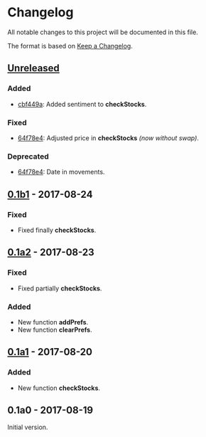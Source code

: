 # Changelog

All notable changes to this project will be documented in this file.

The format is based on [Keep a Changelog](http://keepachangelog.com/en/1.0.0/).

## [Unreleased]
### Added
- [cbf449a]: Added sentiment to **checkStocks**.

### Fixed
- [64f78e4]: Adjusted price in **checkStocks** _(now without swap)_.

### Deprecated
- [64f78e4]: Date in movements.

## [0.1b1] - 2017-08-24
### Fixed
- Fixed finally **checkStocks**.

## [0.1a2] - 2017-08-23
### Fixed
- Fixed partially **checkStocks**.

### Added
- New function **addPrefs**.
- New function **clearPrefs**.

## [0.1a1] - 2017-08-20
### Added
- New function **checkStocks**.

## 0.1a0 - 2017-08-19
Initial version.

[Unreleased]: https://github.com/federico123579/Trading212-API/compare/v0.1b1...HEAD
[0.1b1]: https://github.com/federico123579/Trading212-API/compare/v0.1a2...v0.1b1
[0.1a2]: https://github.com/federico123579/Trading212-API/compare/v0.1a1...v0.1a2
[0.1a1]: https://github.com/federico123579/Trading212-API/compare/v0.1a0...v0.1a1

[cbf449a]: https://github.com/federico123579/Trading212-API/commit/cbf449a
[64f78e4]: https://github.com/federico123579/Trading212-API/commit/64f78e4